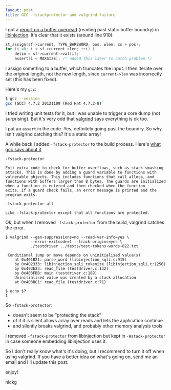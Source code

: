 ```yaml
---
layout: post
title: GCC -fstackprotector and valgrind failure
---
```


I got a [report on a buffer overread](https://github.com/client9/libinjection/issues/56) (reading past static buffer boundry) in [libinjection](https://libinjection.client9.com/).  It's clear that it exists (around line 910):

```c
st_assign(sf->current, TYPE_BAREWORD, pos, wlen, cs + pos);
for (i =0; i < sf->current->len; ++i) {
    delim = sf->current->val[i];
    assert(i < MAXSIZE); /* added this later to catch problem */
```

I assign somethng to a buffer, which truncates the input. I then iterate over the *original* length, not the new length, since `current->len` was incorrectly set (this has been fixed).

Here's my `gcc`:

```bash
$ gcc --version
gcc (GCC) 4.7.2 20121109 (Red Hat 4.7.2-8)
```

I tried writing unit tests for it, but I was unable to trigger a core dump (not surprising).  But it's very odd  that [valgrind](http://valgrind.org/) says everything is ok too.

I put an `assert` in the code.  Yes, definitely going past the boundry.  So why isn't valgrind catching this?  It's a static array!

A while back I added `-fstack-protector` to the build process.  Here's [what gcc says about it](http://gcc.gnu.org/onlinedocs/gcc-4.1.0/gcc/Optimize-Options.html)

```
-fstack-protector

Emit extra code to check for buffer overflows, such as stack smashing
attacks. This is done by adding a guard variable to functions with
vulnerable objects. This includes functions that call alloca, and
functions with buffers larger than 8 bytes. The guards are initialized
when a function is entered and then checked when the function
exits. If a guard check fails, an error message is printed and the
program exits.

-fstack-protector-all

Like -fstack-protector except that all functions are protected.
```

Ok, but when I removed `-fstack-protector` from the build, valgrind catches the error.

```
$ valgrind --gen-suppressions=no --read-var-info=yes \
           --error-exitcode=1 --track-origins=yes \
           ./testdriver ../tests/test-tokens-words-022.txt

 Conditional jump or move depends on uninitialised value(s)
    at 0x401B21: parse_word (libinjection_sqli.c:915)
    by 0x402333: libinjection_sqli_tokenize (libinjection_sqli.c:1256)
    by 0x403E23: read_file (testdriver.c:132)
    by 0x403FDB: main (testdriver.c:189)
    Uninitialised value was created by a stack allocation
    at 0x403BC1: read_file (testdriver.c:71)

$ echo $?
1
```

So `-fstack-protector`:

* doesn't seem to be "protecting the stack"
* of if it is silent allows array over reads and lets the application continue
* and silently breaks valgrind, and probably other memory analysis tools

I removed `-fstack-protector` from libinjection but kept in `-Wstack-protector` in
case someone embedding libinjection uses it.

So I don't really know what's it's doing, but I recommend to turn it off when using valgrind.  If you have a better idea on what's going on, send me an email and I'll update this post.

enjoy!

nickg



